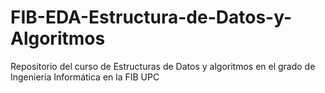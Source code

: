 # FIB-EDA-Estructura-de-Datos-y-Algoritmos
Repositorio del curso de Estructuras de Datos y algoritmos en el grado de Ingeniería Informática en la FIB UPC
